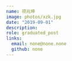 ```yaml
---
name: 项兆坤
image: photos/xzk.jpg
date: "2019-09-01"
description: 
role: graduated_post
links:
  email: none@none.none
  github: none
---
```

